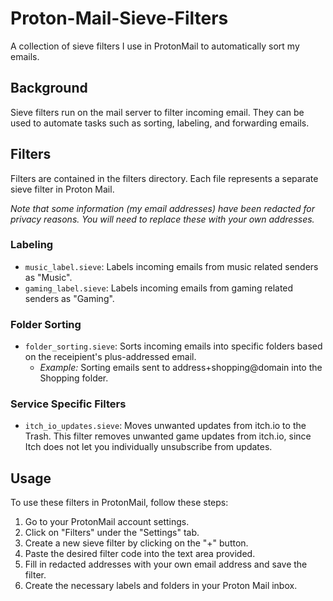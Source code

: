 # Proton-Mail-Sieve-Filters

A collection of sieve filters I use in ProtonMail to automatically sort my emails.

## Background

Sieve filters run on the mail server to filter incoming email. They can be used to automate tasks such as sorting, labeling, and forwarding emails.

## Filters

Filters are contained in the filters directory. Each file represents a separate sieve filter in Proton Mail.

*Note that some information (my email addresses) have been redacted for privacy reasons. You will need to replace these with your own addresses.*

### Labeling

* `music_label.sieve`: Labels incoming emails from music related senders as "Music".
* `gaming_label.sieve`: Labels incoming emails from gaming related senders as "Gaming".

### Folder Sorting

* `folder_sorting.sieve`: Sorts incoming emails into specific folders based on the receipient's plus-addressed email.
  * *Example:* Sorting emails sent to address+shopping@domain into the Shopping folder.

### Service Specific Filters

* `itch_io_updates.sieve`: Moves unwanted updates from itch.io to the Trash. This filter removes unwanted game updates from itch.io, since Itch does not let you individually unsubscribe from updates.

## Usage

To use these filters in ProtonMail, follow these steps:

1. Go to your ProtonMail account settings.
2. Click on "Filters" under the "Settings" tab.
3. Create a new sieve filter by clicking on the "+" button.
4. Paste the desired filter code into the text area provided.
5. Fill in redacted addresses with your own email address and save the filter.
6. Create the necessary labels and folders in your Proton Mail inbox.

